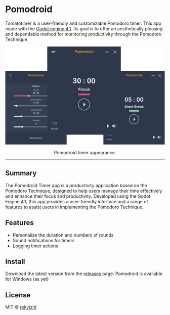 # Pomodroid

Tomatotimer is a user-friendly and customizable Pomodoro timer. This app made with the [Godot engine 4.1](https://godotengine.org/). Its goal is to offer an aesthetically pleasing and dependable method for monitoring productivity through the Pomodoro Technique

![Banner of the Pomodroid timer appearance.](./img/banner_1.svg)

<p align="center">Pomodroid timer appearance.</p>

---

## Summary
The Pomodroid Timer app is a productivity application based on the Pomodoro Technique, designed to help users manage their time effectively and enhance their focus and productivity. Developed using the Godot Engine 4.1, this app provides a user-friendly interface and a range of features to assist users in implementing the Pomodoro Technique.

## Features
- Personalize the duration and numbers of rounds
- Sound notifications for timers
- Logging timer actions

## Install
Download the latest version from the [releases](https://github.com/rekvizitt/pomodroid-Godot-4.1/releases) page.
Pomodroid is available for Windows (as yet)

## License

MIT &copy; [rekvizitt](https://github.com/rekvizitt)
